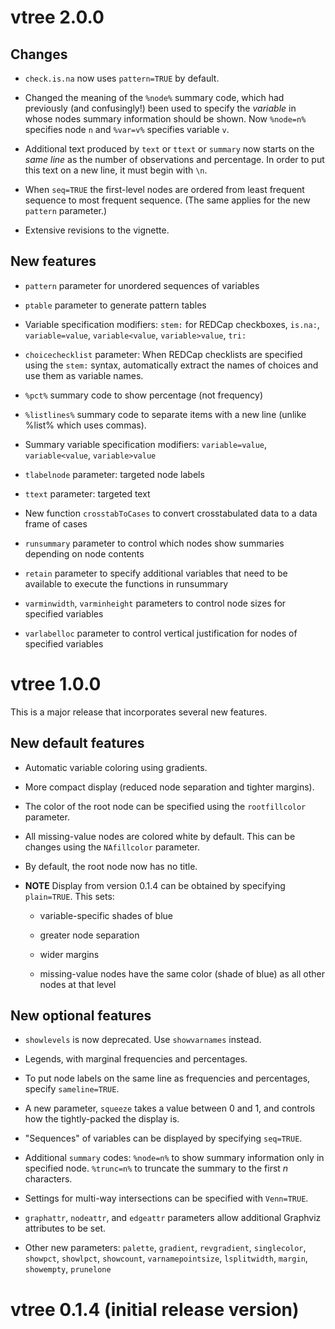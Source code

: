 # vtree 2.0.0

## Changes

* `check.is.na` now  uses `pattern=TRUE` by default.

* Changed the meaning of the `%node%` summary code,
which had previously (and confusingly!) been used to specify the *variable* 
in whose nodes summary information should be shown.
Now `%node=n%` specifies node `n` and `%var=v%` specifies variable `v`.
  
* Additional text produced by `text` or `ttext` or `summary`
now starts on the *same line* as the number of observations and percentage.
In order to put this text on a new line, it must begin with `\n`.

* When `seq=TRUE` the first-level nodes are ordered from least frequent sequence to most frequent sequence.
(The same applies for the new `pattern` parameter.)

* Extensive revisions to the vignette.

## New features

* `pattern` parameter for unordered sequences of variables

* `ptable` parameter to generate pattern tables

* Variable specification modifiers: `stem:` for REDCap checkboxes, `is.na:`,
`variable=value`, `variable<value`, `variable>value`, `tri:`

* `choicechecklist` parameter: When REDCap checklists are specified using the `stem:` syntax, 
automatically extract the names of choices and use them as variable names.

* `%pct%` summary code to show percentage (not frequency)

* `%listlines%` summary code to separate items with a new line (unlike %list% which uses commas).

* Summary variable specification modifiers:
`variable=value`, `variable<value`, `variable>value`

* `tlabelnode` parameter: targeted node labels

* `ttext` parameter: targeted text

* New function `crosstabToCases` to convert crosstabulated data to a data frame of cases

* `runsummary` parameter to control which nodes show summaries depending on node contents

* `retain` parameter to specify additional variables that need to be available to execute the functions in runsummary

* `varminwidth`, `varminheight` parameters to control node sizes for specified variables

* `varlabelloc` parameter to control vertical justification for nodes of specified variables


# vtree 1.0.0 

This is a major release that incorporates several new features.


## New default features

* Automatic variable coloring using gradients.

* More compact display (reduced node separation and tighter margins).

* The color of the root node can be specified using the `rootfillcolor` parameter.

* All missing-value nodes are colored white by default.
This can be changes using the `NAfillcolor` parameter.

* By default, the root node now has no title.

* **NOTE** Display from version 0.1.4 can be obtained by specifying `plain=TRUE`.
This sets:

    * variable-specific shades of blue

    * greater node separation
  
    * wider margins
  
    * missing-value nodes have the same color (shade of blue) as all other nodes at that level
  

## New optional features

* `showlevels` is now deprecated. Use `showvarnames` instead.

* Legends, with marginal frequencies and percentages.

* To put node labels on the same line as frequencies and percentages, specify `sameline=TRUE`.

* A new parameter, `squeeze` takes a value between 0 and 1,
and controls how the tightly-packed the display is.

* "Sequences" of variables can be displayed by specifying `seq=TRUE`.

* Additional `summary` codes: 
`%node=n%` to show summary information only in specified node.
`%trunc=n%` to truncate the summary to the first *n* characters.

* Settings for multi-way intersections can be specified with `Venn=TRUE`.

* `graphattr`, `nodeattr`, and `edgeattr`
parameters allow additional Graphviz attributes to be set.

* Other new parameters: `palette`, `gradient`, `revgradient`, `singlecolor`,
`showpct`, `showlpct`, `showcount`, `varnamepointsize`, `lsplitwidth`,
`margin`, `showempty`, `prunelone`



# vtree 0.1.4 (initial release version)
